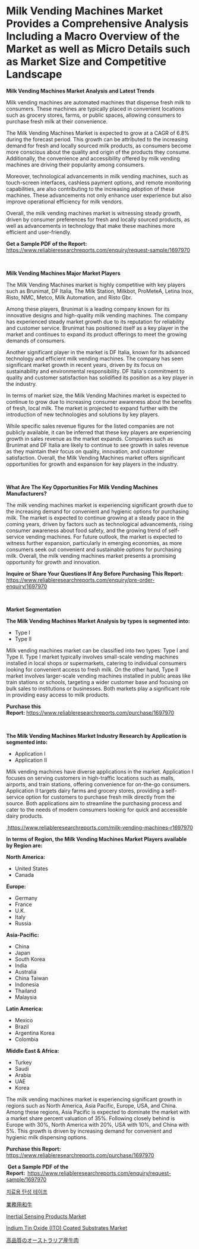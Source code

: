<p><h1>Milk Vending Machines Market Provides a Comprehensive Analysis Including a Macro Overview of the Market as well as Micro Details such as Market Size and Competitive Landscape</h1></p><p><strong>Milk Vending Machines Market Analysis and Latest Trends</strong></p>
<p><p>Milk vending machines are automated machines that dispense fresh milk to consumers. These machines are typically placed in convenient locations such as grocery stores, farms, or public spaces, allowing consumers to purchase fresh milk at their convenience.</p><p>The Milk Vending Machines Market is expected to grow at a CAGR of 6.8% during the forecast period. This growth can be attributed to the increasing demand for fresh and locally sourced milk products, as consumers become more conscious about the quality and origin of the products they consume. Additionally, the convenience and accessibility offered by milk vending machines are driving their popularity among consumers.</p><p>Moreover, technological advancements in milk vending machines, such as touch-screen interfaces, cashless payment options, and remote monitoring capabilities, are also contributing to the increasing adoption of these machines. These advancements not only enhance user experience but also improve operational efficiency for milk vendors.</p><p>Overall, the milk vending machines market is witnessing steady growth, driven by consumer preferences for fresh and locally sourced products, as well as advancements in technology that make these machines more efficient and user-friendly.</p></p>
<p><strong>Get a Sample PDF of the Report:&nbsp;</strong> <a href="https://www.reliableresearchreports.com/enquiry/request-sample/1697970">https://www.reliableresearchreports.com/enquiry/request-sample/1697970</a></p>
<p>&nbsp;</p>
<p><strong>Milk Vending Machines Major Market Players</strong></p>
<p><p>The Milk Vending Machines market is highly competitive with key players such as Brunimat, DF Italia, The Milk Station, Milkbot, ProMeteA, Letina Inox, Risto, NMC, Metco, Milk Automation, and Risto Gbr.</p><p>Among these players, Brunimat is a leading company known for its innovative designs and high-quality milk vending machines. The company has experienced steady market growth due to its reputation for reliability and customer service. Brunimat has positioned itself as a key player in the market and continues to expand its product offerings to meet the growing demands of consumers.</p><p>Another significant player in the market is DF Italia, known for its advanced technology and efficient milk vending machines. The company has seen significant market growth in recent years, driven by its focus on sustainability and environmental responsibility. DF Italia's commitment to quality and customer satisfaction has solidified its position as a key player in the industry.</p><p>In terms of market size, the Milk Vending Machines market is expected to continue to grow due to increasing consumer awareness about the benefits of fresh, local milk. The market is projected to expand further with the introduction of new technologies and solutions by key players.</p><p>While specific sales revenue figures for the listed companies are not publicly available, it can be inferred that these key players are experiencing growth in sales revenue as the market expands. Companies such as Brunimat and DF Italia are likely to continue to see growth in sales revenue as they maintain their focus on quality, innovation, and customer satisfaction. Overall, the Milk Vending Machines market offers significant opportunities for growth and expansion for key players in the industry.</p></p>
<p>&nbsp;</p>
<p><strong>What Are The Key Opportunities For Milk Vending Machines Manufacturers?</strong></p>
<p><p>The milk vending machines market is experiencing significant growth due to the increasing demand for convenient and hygienic options for purchasing milk. The market is expected to continue growing at a steady pace in the coming years, driven by factors such as technological advancements, rising consumer awareness about food safety, and the growing trend of self-service vending machines. For future outlook, the market is expected to witness further expansion, particularly in emerging economies, as more consumers seek out convenient and sustainable options for purchasing milk. Overall, the milk vending machines market presents a promising opportunity for growth and innovation.</p></p>
<p><strong>Inquire or Share Your Questions If Any Before Purchasing This Report:</strong> <a href="https://www.reliableresearchreports.com/enquiry/pre-order-enquiry/1697970">https://www.reliableresearchreports.com/enquiry/pre-order-enquiry/1697970</a></p>
<p>&nbsp;</p>
<p><strong>Market Segmentation</strong></p>
<p><strong>The Milk Vending Machines Market Analysis by types is segmented into:</strong></p>
<p><ul><li>Type I</li><li>Type II</li></ul></p>
<p><p>Milk vending machines market can be classified into two types: Type I and Type II. Type I market typically involves small-scale vending machines installed in local shops or supermarkets, catering to individual consumers looking for convenient access to fresh milk. On the other hand, Type II market involves larger-scale vending machines installed in public areas like train stations or schools, targeting a wider customer base and focusing on bulk sales to institutions or businesses. Both markets play a significant role in providing easy access to milk products.</p></p>
<p><strong>Purchase this Report:&nbsp;</strong><a href="https://www.reliableresearchreports.com/purchase/1697970">https://www.reliableresearchreports.com/purchase/1697970</a></p>
<p>&nbsp;</p>
<p><strong>The Milk Vending Machines Market Industry Research by Application is segmented into:</strong></p>
<p><ul><li>Application I</li><li>Application II</li></ul></p>
<p><p>Milk vending machines have diverse applications in the market. Application I focuses on serving customers in high-traffic locations such as malls, airports, and train stations, offering convenience for on-the-go consumers. Application II targets dairy farms and grocery stores, providing a self-service option for customers to purchase fresh milk directly from the source. Both applications aim to streamline the purchasing process and cater to the needs of modern consumers looking for quick and accessible dairy products.</p></p>
<p><a href="https://www.reliableresearchreports.com/milk-vending-machines-r1697970">&nbsp;https://www.reliableresearchreports.com/milk-vending-machines-r1697970</a></p>
<p><strong>In terms of Region, the Milk Vending Machines Market Players available by Region are:</strong></p>
<p>
    <p> <strong> North America: </strong>
        <ul>
            <li>United States</li>
            <li>Canada</li>
        </ul>
        </p> 
    <p> <strong> Europe: </strong>
        <ul>
            <li>Germany</li>
            <li>France</li>
            <li>U.K.</li>
            <li>Italy</li>
            <li>Russia</li>
        </ul>
        </p> 
    <p> <strong> Asia-Pacific: </strong>
        <ul>
            <li>China</li>
            <li>Japan</li>
            <li>South Korea</li>
            <li>India</li>
            <li>Australia</li>
            <li>China Taiwan</li>
            <li>Indonesia</li>
            <li>Thailand</li>
            <li>Malaysia</li>
        </ul>
        </p> 
    <p> <strong> Latin America: </strong>
        <ul>
            <li>Mexico</li>
            <li>Brazil</li>
            <li>Argentina Korea</li>
            <li>Colombia</li>
        </ul>
        </p> 
    <p> <strong> Middle East & Africa: </strong>
        <ul>
            <li>Turkey</li>
            <li>Saudi</li>
            <li>Arabia</li>
            <li>UAE</li>
            <li>Korea</li>
        </ul>
    </p>
    </p>
<p><p>The milk vending machines market is experiencing significant growth in regions such as North America, Asia Pacific, Europe, USA, and China. Among these regions, Asia Pacific is expected to dominate the market with a market share percent valuation of 35%. Following closely behind is Europe with 30%, North America with 20%, USA with 10%, and China with 5%. This growth is driven by increasing demand for convenient and hygienic milk dispensing options.</p></p>
<p><strong>Purchase this Report: </strong><a href="https://www.reliableresearchreports.com/purchase/1697970">https://www.reliableresearchreports.com/purchase/1697970</a></p>
<p>&nbsp;<strong>Get a Sample PDF of the Report:&nbsp;&nbsp;</strong><a href="https://www.reliableresearchreports.com/enquiry/request-sample/1697970">https://www.reliableresearchreports.com/enquiry/request-sample/1697970</a></p>
<p><strong></strong></p>
<p><p><a href="https://github.com/khairinauzunul/Market-Research-Report-List-1/blob/main/521480693990.md">치료용 탄성 테이프</a></p><p><a href="https://github.com/RandallRunte2023/Market-Research-Report-List-1/blob/main/6404225100448.md">業務用和牛</a></p><p><a href="https://issuu.com/reportprime-2/docs/inertial-sensing-products-market-size-2030.pptx">Inertial Sensing Products Market</a></p><p><a href="https://github.com/RichRobinson5/Market-Research-Report-List-5/blob/main/indium-tin-oxide-ito-coated-substrates-market.md">Indium Tin Oxide (ITO) Coated Substrates Market</a></p><p><a href="https://github.com/TerrellConn/Market-Research-Report-List-1/blob/main/6185711100447.md">高品質のオーストラリア産牛肉</a></p></p>